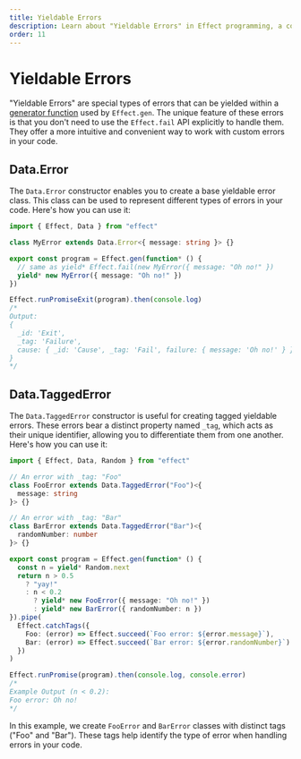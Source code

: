 ```yaml
---
title: Yieldable Errors
description: Learn about "Yieldable Errors" in Effect programming, a convenient way to handle custom errors within generator functions. Explore the `Data.Error` and `Data.TaggedError` constructors for creating base and tagged yieldable errors, simplifying error handling in your code.
order: 11
---
```


# Yieldable Errors

"Yieldable Errors" are special types of errors that can be yielded within a [generator function](../essentials/using-generators) used by `Effect.gen`. The unique feature of these errors is that you don't need to use the `Effect.fail` API explicitly to handle them. They offer a more intuitive and convenient way to work with custom errors in your code.

## Data.Error

The `Data.Error` constructor enables you to create a base yieldable error class. This class can be used to represent different types of errors in your code. Here's how you can use it:

```ts twoslash
import { Effect, Data } from "effect"

class MyError extends Data.Error<{ message: string }> {}

export const program = Effect.gen(function* () {
  // same as yield* Effect.fail(new MyError({ message: "Oh no!" })
  yield* new MyError({ message: "Oh no!" })
})

Effect.runPromiseExit(program).then(console.log)
/*
Output:
{
  _id: 'Exit',
  _tag: 'Failure',
  cause: { _id: 'Cause', _tag: 'Fail', failure: { message: 'Oh no!' } }
}
*/
```

## Data.TaggedError

The `Data.TaggedError` constructor is useful for creating tagged yieldable errors. These errors bear a distinct property named `_tag`, which acts as their unique identifier, allowing you to differentiate them from one another. Here's how you can use it:

```ts twoslash
import { Effect, Data, Random } from "effect"

// An error with _tag: "Foo"
class FooError extends Data.TaggedError("Foo")<{
  message: string
}> {}

// An error with _tag: "Bar"
class BarError extends Data.TaggedError("Bar")<{
  randomNumber: number
}> {}

export const program = Effect.gen(function* () {
  const n = yield* Random.next
  return n > 0.5
    ? "yay!"
    : n < 0.2
      ? yield* new FooError({ message: "Oh no!" })
      : yield* new BarError({ randomNumber: n })
}).pipe(
  Effect.catchTags({
    Foo: (error) => Effect.succeed(`Foo error: ${error.message}`),
    Bar: (error) => Effect.succeed(`Bar error: ${error.randomNumber}`)
  })
)

Effect.runPromise(program).then(console.log, console.error)
/*
Example Output (n < 0.2):
Foo error: Oh no!
*/
```

In this example, we create `FooError` and `BarError` classes with distinct tags ("Foo" and "Bar"). These tags help identify the type of error when handling errors in your code.
